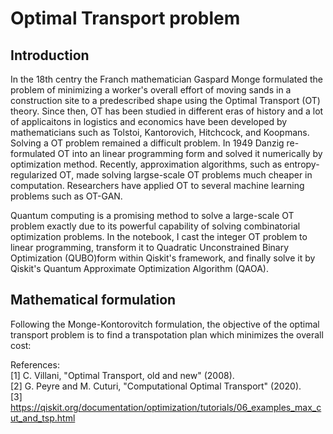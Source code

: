 # Optimal Transport problem 
  
## Introduction

In the 18th centry the Franch mathematician Gaspard Monge formulated the problem of minimizing a worker's overall effort of moving sands in a construction site to a predescribed shape using the Optimal Transport (OT) theory. Since then, OT has been studied in different eras of history and a lot of applicaitons in logistics and economics have been developed by mathematicians such as Tolstoi, Kantorovich, Hitchcock, and Koopmans. Solving a OT problem remained a difficult problem. In 1949 Danzig re-formulated OT into an linear programming form and solved it numerically by optimization method. Recently, approximation algorithms, such as entropy-regularized OT, made solving largse-scale OT problems much cheaper in computation. Researchers have applied OT to several machine learning problems such as OT-GAN. 

Quantum computing is a promising method to solve a large-scale OT problem exactly due to its powerful capability of solving combinatorial optimization problems. In the notebook, I cast the integer OT problem to linear programming, transform it to Quadratic Unconstrained Binary Optimization (QUBO)form within Qiskit's framework, and finally solve it by Qiskit's Quantum Approximate Optimization Algorithm (QAOA).

## Mathematical formulation

Following the Monge-Kontorovitch formulation, the objective of the optimal transport problem is to find a transpotation plan which minimizes the overall cost:


References:   
[1] C. Villani, "Optimal Transport, old and new" (2008).  
[2] G. Peyre and M. Cuturi, "Computational Optimal Transport" (2020).  
[3] https://qiskit.org/documentation/optimization/tutorials/06_examples_max_cut_and_tsp.html  

